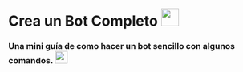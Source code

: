 # Crea un Bot Completo <img src="https://cdn.discordapp.com/emojis/853094696200044574.gif?v=1" width="35px">
###  Una mini guía de como hacer un bot sencillo con algunos comandos. <img src="https://cdn.discordapp.com/emojis/852644384368492574.gif?v=1" width="25px">
